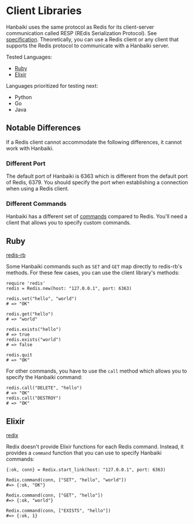 # Client Libraries

Hanbaiki uses the same protocol as Redis for its client-server communication called RESP (REdis Serialization Protocol). See [specification](https://redis.io/topics/protocol). Theoretically, you can use a Redis client or any client that supports the Redis protocol to communicate with a Hanbaiki server.

Tested Languages:

* [Ruby](#ruby)
* [Elixir](#elixir)

Languages prioritized for testing next:

* Python
* Go
* Java

## Notable Differences

If a Redis client cannot accommodate the following differences, it cannot work with Hanbaiki.

### Different Port

The default port of Hanbaiki is 6363 which is different from the default port of Redis, 6379. You should specify the port when establishing a connection when using a Redis client.

### Different Commands

Hanbaiki has a different set of [commands](commands.html) compared to Redis. You'll need a client that allows you to specify custom commands.

## Ruby

[redis-rb](https://github.com/redis/redis-rb)

Some Hanbaiki commands such as `SET` and `GET` map directly to redis-rb's methods. For these few cases, you can use the client library's methods:

```
require 'redis'
redis = Redis.new(host: "127.0.0.1", port: 6363)

redis.set("hello", "world")
# => "OK"

redis.get("hello")
# => "world"

redis.exists("hello")
# => true
redis.exists("world")
# => false

redis.quit
# => "OK"
```

For other commands, you have to use the `call` method which allows you to specify the Hanbaiki command:

```
redis.call("DELETE", "hello")
# => "OK"
redis.call("DESTROY")
# => "OK"
```

## Elixir

[redix](https://github.com/whatyouhide/redix)

Redix doesn't provide Elixir functions for each Redis command. Instead, it provides a `command` function that you can use to specify Hanbaiki commands:

```
{:ok, conn} = Redix.start_link(host: "127.0.0.1", port: 6363)

Redix.command(conn, ["SET", "hello", "world"])
#=> {:ok, "OK"}

Redix.command(conn, ["GET", "hello"])
#=> {:ok, "world"}

Redix.command(conn, ["EXISTS", "hello"])
#=> {:ok, 1}
```

